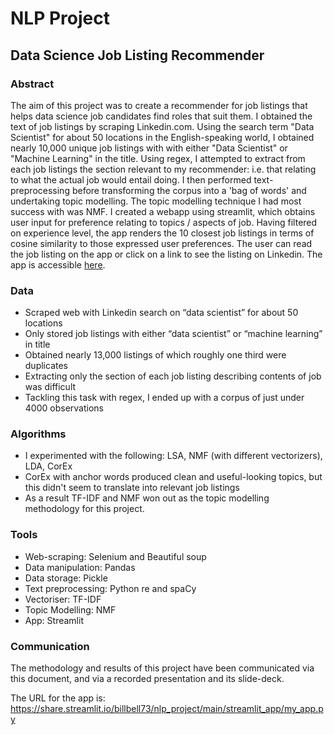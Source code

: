 # NLP Project

## Data Science Job Listing Recommender

### Abstract
The aim of this project was to create a recommender for job listings that helps data science job candidates find roles that suit them. I obtained the text of job listings by scraping Linkedin.com. Using the search term "Data Scientist" for about 50 locations in the English-speaking world, I obtained nearly 10,000 unique job listings with with either "Data Scientist" or "Machine Learning" in the title. Using regex, I attempted to extract from each job listings the section relevant to my recommender: i.e. that relating to what the actual job would entail doing. I then performed text-preprocessing before transforming the corpus into a 'bag of words' and undertaking topic modelling. The topic modelling technique I had most success with was NMF. I created a webapp using streamlit, which obtains user input for preference relating to topics / aspects of job. Having filtered on experience level, the app renders the 10 closest job listings in terms of cosine similarity to those expressed user preferences. The user can read the job listing on the app or click on a link to see the listing on Linkedin. The app is accessible [here](https://share.streamlit.io/billbell73/nlp_project/main/streamlit_app/my_app.py).

### Data
* Scraped web with Linkedin search on “data scientist” for about 50 locations
* Only stored job listings with either “data scientist” or “machine learning” in title
* Obtained nearly 13,000 listings of which roughly one third were duplicates 
* Extracting only the section of each job listing describing contents of job was difficult
* Tackling this task with regex, I ended up with a corpus of just under 4000 observations

### Algorithms
* I experimented with the following: LSA, NMF (with different vectorizers), LDA, CorEx
* CorEx with anchor words produced clean and useful-looking topics, but this didn't seem to translate into relevant job listings
* As a result TF-IDF and NMF won out as the topic modelling methodology for this project.

### Tools

* Web-scraping: Selenium and Beautiful soup
* Data manipulation: Pandas
* Data storage: Pickle
* Text preprocessing: Python re and spaCy
* Vectoriser: TF-IDF
* Topic Modelling: NMF 
* App: Streamlit

### Communication
The methodology and results of this project have been communicated via this document, and via a recorded presentation and its slide-deck.

The URL for the app is: https://share.streamlit.io/billbell73/nlp_project/main/streamlit_app/my_app.py